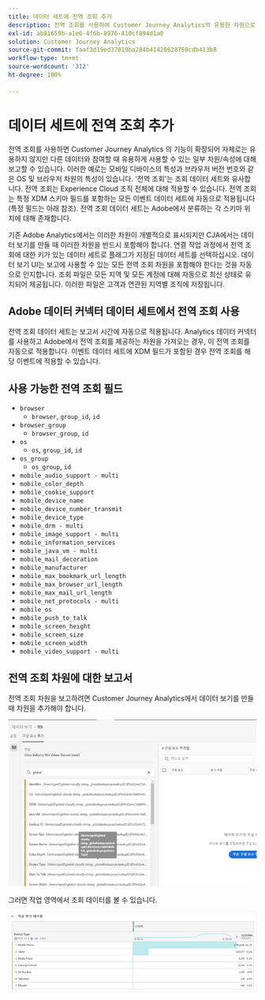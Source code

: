 ```yaml
---
title: 데이터 세트에 전역 조회 추가
description: 전역 조회를 사용하여 Customer Journey Analytics의 유용한 차원으로 보고를 보완할 수 있습니다.
exl-id: ab91659b-a1e6-4f6b-8976-410cf894d1a0
solution: Customer Journey Analytics
source-git-commit: faaf3d19ed37019ba284b41420628750cdb413b8
workflow-type: tm+mt
source-wordcount: '312'
ht-degree: 100%

---
```


# 데이터 세트에 전역 조회 추가

전역 조회를 사용하면 Customer Journey Analytics 의 기능이 확장되어 자체로는 유용하지 않지만 다른 데이터와 참여할 때 유용하게 사용할 수 있는 일부 차원/속성에 대해 보고할 수 있습니다. 이러한 예로는 모바일 디바이스의 특성과 브라우저 버전 번호와 같은 OS 및 브라우저 차원의 특성이 있습니다. &#39;전역 조회&#39;는 조회 데이터 세트와 유사합니다. 전역 조회는 Experience Cloud 조직 전체에 대해 적용할 수 있습니다. 전역 조회는 특정 XDM 스키마 필드를 포함하는 모든 이벤트 데이터 세트에 자동으로 적용됩니다(특정 필드는 아래 참조). 전역 조회 데이터 세트는 Adobe에서 분류하는 각 스키마 위치에 대해 존재합니다.

기존 Adobe Analytics에서는 이러한 차원이 개별적으로 표시되지만 CJA에서는 데이터 보기를 만들 때 이러한 차원을 반드시 포함해야 합니다. 연결 작업 과정에서 전역 조회에 대한 키가 있는 데이터 세트로 플래그가 지정된 데이터 세트를 선택하십시오. 데이터 보기 UI는 보고에 사용할 수 있는 모든 전역 조회 차원을 포함해야 한다는 것을 자동으로 인지합니다. 조회 파일은 모든 지역 및 모든 계정에 대해 자동으로 최신 상태로 유지되어 제공됩니다. 이러한 파일은 고객과 연관된 지역별 조직에 저장됩니다.

## Adobe 데이터 커넥터 데이터 세트에서 전역 조회 사용

전역 조회 데이터 세트는 보고서 시간에 자동으로 적용됩니다. Analytics 데이터 커넥터를 사용하고 Adobe에서 전역 조회를 제공하는 차원을 가져오는 경우, 이 전역 조회를 자동으로 적용합니다. 이벤트 데이터 세트에 XDM 필드가 포함된 경우 전역 조회를 해당 이벤트에 적용할 수 있습니다.

## 사용 가능한 전역 조회 필드

* `browser`
   * `browser`, `group_id`, `id`
* `browser_group`
   * `browser_group`, `id`
* `os`
   * `os`, `group_id`, `id`
* `os_group`
   * `os_group`, `id`
* `mobile_audio_support - multi`
* `mobile_color_depth`
* `mobile_cookie_support`
* `mobile_device_name`
* `mobile_device_number_transmit`
* `mobile_device_type`
* `mobile_drm - multi`
* `mobile_image_support - multi`
* `mobile_information_services`
* `mobile_java_vm - multi`
* `mobile_mail_decoration`
* `mobile_manufacturer`
* `mobile_max_bookmark_url_length`
* `mobile_max_browser_url_length`
* `mobile_max_mail_url_length`
* `mobile_net_protocols - multi`
* `mobile_os`
* `mobile_push_to_talk`
* `mobile_screen_height`
* `mobile_screen_size`
* `mobile_screen_width`
* `mobile_video_support - multi`

## 전역 조회 차원에 대한 보고서

전역 조회 차원을 보고하려면 Customer Journey Analytics에서 데이터 보기를 만들 때 차원을 추가해야 합니다.

![](assets/global-lookup.png)

그러면 작업 영역에서 조회 데이터를 볼 수 있습니다.

![](assets/gl-reporting.png)
